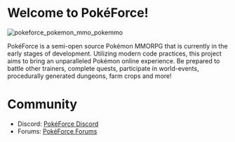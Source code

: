# Welcome to PokéForce!

![pokeforce_pokemon_mmo_pokemmo](https://github.com/user-attachments/assets/d174a108-06d3-4be5-a515-f2965aa3f28f)

PokéForce is a semi-open source Pokémon MMORPG that is currently in the early stages of development. Utilizing modern code practices, this project aims to bring an unparalleled Pokémon online experience. Be prepared to battle other trainers, complete quests, participate in world-events, procedurally generated dungeons, farm crops and more!

# Community

- Discord: [PokéForce Discord](https://discord.gg/pokeforce)
- Forums: [PokéForce Forums](https://pokeforce.org)
